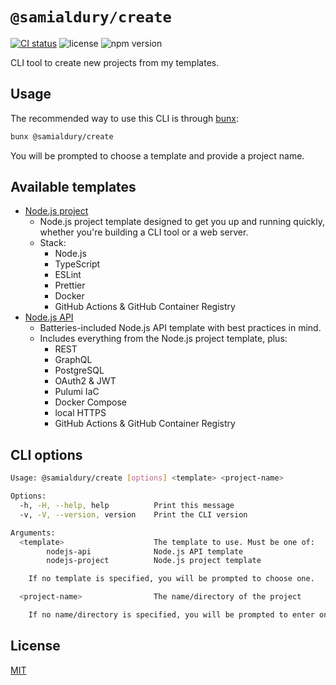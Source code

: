 # `@samialdury/create`

[![CI status](https://github.com/samialdury/create/actions/workflows/ci.yml/badge.svg)](https://github.com/samialdury/create/actions/workflows/ci.yml)
![license](https://img.shields.io/github/license/samialdury/create)
![npm version](https://img.shields.io/npm/v/%40samialdury/create)

CLI tool to create new projects from my templates.

## Usage

The recommended way to use this CLI is through [bunx](https://bun.sh/docs/cli/bunx):

```sh
bunx @samialdury/create
```

You will be prompted to choose a template and provide a project name.

## Available templates

- [Node.js project](https://github.com/samialdury/nodejs-project)
  - Node.js project template designed to get you up and running quickly, whether you're building a CLI tool or a web server.
  - Stack:
    - Node.js
    - TypeScript
    - ESLint
    - Prettier
    - Docker
    - GitHub Actions & GitHub Container Registry
- [Node.js API](https://github.com/samialdury/nodejs-api)
  - Batteries-included Node.js API template with best practices in mind.
  - Includes everything from the Node.js project template, plus:
    - REST
    - GraphQL
    - PostgreSQL
    - OAuth2 & JWT
    - Pulumi IaC
    - Docker Compose
    - local HTTPS
    - GitHub Actions & GitHub Container Registry

## CLI options

```sh
Usage: @samialdury/create [options] <template> <project-name>

Options:
  -h, -H, --help, help          Print this message
  -v, -V, --version, version    Print the CLI version

Arguments:
  <template>                    The template to use. Must be one of:
        nodejs-api              Node.js API template
        nodejs-project          Node.js project template

    If no template is specified, you will be prompted to choose one.

  <project-name>                The name/directory of the project

    If no name/directory is specified, you will be prompted to enter one.
```

## License

[MIT](LICENSE)
